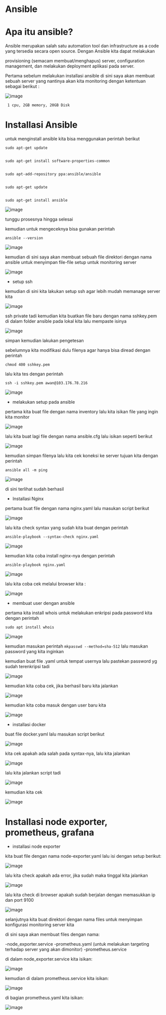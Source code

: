 # Ansible 

# Apa itu ansible?

Ansible merupakan salah satu automation tool dan infrastructure as a code yang tersedia secara open source. Dengan Ansible kita dapat melakukan


provisioning (semacam membuat/menghapus) server, configuration management, dan melakukan deployment aplikasi pada server.


Pertama sebelum melakukan installasi ansible di sini saya akan membuat sebuah server yang nantinya akan kita monitoring dengan ketentuan sebagai berikut :


![image](https://user-images.githubusercontent.com/18206510/191458473-edb07fe3-80a1-43e9-9e52-6ab47d61e30d.png)



``` 1 cpu, 2GB memory, 20GB Disk```



# Installasi Ansible


untuk menginstall ansible kita bisa menggunakan perintah berikut 

```
sudo apt-get update


sudo apt-get install software-properties-common


sudo apt-add-repository ppa:ansible/ansible


sudo apt-get update


sudo apt-get install ansible
```



![image](https://user-images.githubusercontent.com/18206510/191466819-236305c9-7968-4415-a970-9b7ac37eb4b5.png)



tunggu prosesnya hingga selesai


kemudian untuk mengeceknya bisa gunakan perintah

```
ansible --version
```


![image](https://user-images.githubusercontent.com/18206510/191467812-11306e1f-d075-45cd-890a-65fd2ea83e65.png)



kemudian di sini saya akan membuat sebuah file direktori dengan nama ansible untuk menyimpan file-file setup untuk monitoring server


![image](https://user-images.githubusercontent.com/18206510/191469804-dc218e63-8c3a-44d5-8746-ca4665f1033d.png)


- setup ssh 


kemudian di sini kita lakukan setup ssh agar lebih mudah memanage server kita


![image](https://user-images.githubusercontent.com/18206510/191475112-541490c4-e8d9-4c34-ab56-d0d0cc071b3f.png)



ssh private tadi kemudian kita buatkan file baru dengan nama sshkey.pem di dalam folder ansible pada lokal kita lalu mempaste isinya 



![image](https://user-images.githubusercontent.com/18206510/191475824-77b0c4ef-0c08-4c05-b1d4-afae6c77a254.png)



simpan kemudian lakukan pengetesan

sebelumnya kita modifikasi dulu filenya agar hanya bisa diread dengan perintah 


```chmod 400 sshkey.pem```  


lalu kita tes dengan perintah 


```ssh -i sshkey.pem awan@103.176.78.216```


![image](https://user-images.githubusercontent.com/18206510/191477068-760412c4-d3b7-4274-84a8-9a8fafe49919.png)



- melakukan setup pada ansible


pertama kita buat file dengan nama inventory lalu kita isikan file yang ingin kita monitor


![image](https://user-images.githubusercontent.com/18206510/191508221-a74f4c97-9a10-4b95-a638-d683de09baa0.png)



lalu kita buat lagi file dengan nama ansible.cfg lalu isikan seperti berikut



![image](https://user-images.githubusercontent.com/18206510/191510152-6194c861-a3bd-4fd2-82e0-be96be57d3b6.png)



kemudian simpan filenya lalu kita cek koneksi ke server tujuan kita dengan perintah 


```ansible all -m ping```


![image](https://user-images.githubusercontent.com/18206510/191510912-d314e4f7-2974-4051-8a70-86659a8f30f2.png)



di sini terlihat sudah berhasil


- Installasi Nginx 


pertama buat file dengan nama nginx.yaml lalu masukan script berikut



![image](https://user-images.githubusercontent.com/18206510/191518943-08715748-b452-4a6a-86a2-452e753d4791.png)



lalu kita check syntax yang sudah kita buat dengan perintah 



```ansible-playbook --syntax-check nginx.yaml```


![image](https://user-images.githubusercontent.com/18206510/191519098-fd1936b3-a52e-4904-8e4f-90232beacc5e.png)



kemudian kita coba install nginx-nya dengan perintah 


```ansible-playbook nginx.yaml```


![image](https://user-images.githubusercontent.com/18206510/191519896-8e7782e1-ecde-44ef-a1a2-83692783fa5f.png)



lalu kita coba cek melalui browser kita :



![image](https://user-images.githubusercontent.com/18206510/191520320-26c6bf13-3a55-4326-9195-85d75d648243.png)



- membuat user dengan ansible


pertama kita install whois untuk melakukan enkripsi pada password kita dengan perintah 


```sudo apt install whois```


![image](https://user-images.githubusercontent.com/18206510/191528822-ce71baaf-5c2a-4d3a-9169-4f268065ad6e.png)


kemudian masukan perintah ```mkpasswd --method=sha-512``` lalu masukan password yang kita inginkan



kemudian buat file .yaml untuk tempat usernya lalu pastekan password yg sudah terenkripsi tadi 



![image](https://user-images.githubusercontent.com/18206510/191540793-c03ef3b4-8be0-4a0d-97eb-d5cb0e2c871f.png)



kemudian kita coba cek, jika berhasil baru kita jalankan 



![image](https://user-images.githubusercontent.com/18206510/191541143-41c29e72-76f8-49bf-88fe-34d28f706245.png)



kemudian kita coba masuk dengan user baru kita



![image](https://user-images.githubusercontent.com/18206510/191554222-d1082096-194e-45e3-a305-679b0ae26f63.png)




- installasi docker 


buat file docker.yaml lalu masukan script berikut



![image](https://user-images.githubusercontent.com/18206510/191559153-31374c5f-12b9-4ded-9dfb-1b542b7a607c.png)



kita cek apakah ada salah pada syntax-nya, lalu kita jalankan



![image](https://user-images.githubusercontent.com/18206510/191624723-9b94a7b6-4990-43a7-bd54-f7bbf505b209.png)



lalu kita jalankan script tadi 



![image](https://user-images.githubusercontent.com/18206510/191625517-a3516780-d29b-49f1-8a9d-da181e25efed.png)



kemudian kita cek 



![image](https://user-images.githubusercontent.com/18206510/191627787-acab953a-455c-4656-a8d4-27642f12adef.png)



# Installasi node exporter, prometheus, grafana


- installasi node exporter


kita buat file dengan nama node-exporter.yaml lalu isi dengan setup berikut:


![image](https://user-images.githubusercontent.com/18206510/191630018-da25ff1d-332c-48d6-85eb-f1cf4689554d.png)



lalu kita check apakah ada error, jika sudah maka tinggal kita jalankan



![image](https://user-images.githubusercontent.com/18206510/191630132-bef0b4b5-7f4b-4a74-a6b8-aaba42e66d14.png)



lalu kita check di browser apakah sudah berjalan dengan memasukkan ip dan port 9100



![image](https://user-images.githubusercontent.com/18206510/191630395-d1f6c244-2b86-45be-b4ff-44df1c36aaad.png)



selanjutnya kita buat direktori dengan nama files untuk menyimpan konfigurasi monitoring server kita


di sini saya akan membuat files dengan nama:

-node_exporter.service
-prometheus.yaml (untuk melakukan targeting terhadap server yang akan dimonitor)
-prometheus.service


di dalam node_exporter.service kita isikan:


![image](https://user-images.githubusercontent.com/18206510/191631319-f4269c52-80b8-45fa-97b6-60e2738603bf.png)


kemudian di dalam prometheus.service kita isikan:



![image](https://user-images.githubusercontent.com/18206510/191631423-9d06be0d-263e-4420-9537-f1d5440099d1.png)



di bagian prometheus.yaml kita isikan:



![image](https://user-images.githubusercontent.com/18206510/191631631-c00319d4-5a2e-478d-9e88-eb47654a04a0.png)












